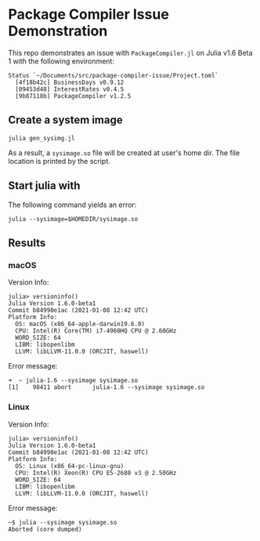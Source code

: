
# Package Compiler Issue Demonstration

This repo demonstrates an issue with `PackageCompiler.jl` on Julia v1.6 Beta 1
with the following environment:

```
Status `~/Documents/src/package-compiler-issue/Project.toml`
  [4f18b42c] BusinessDays v0.9.12
  [09453d48] InterestRates v0.4.5
  [9b87118b] PackageCompiler v1.2.5
```

## Create a system image

```
julia gen_sysimg.jl
```

As a result, a `sysimage.so` file will be created at user's home dir.
The file location is printed by the script.

## Start julia with

The following command yields an error:

```
julia --sysimage=$HOMEDIR/sysimage.so
```

## Results

### macOS

Version Info:

```
julia> versioninfo()
Julia Version 1.6.0-beta1
Commit b84990e1ac (2021-01-08 12:42 UTC)
Platform Info:
  OS: macOS (x86_64-apple-darwin19.6.0)
  CPU: Intel(R) Core(TM) i7-4960HQ CPU @ 2.60GHz
  WORD_SIZE: 64
  LIBM: libopenlibm
  LLVM: libLLVM-11.0.0 (ORCJIT, haswell)
```

Error message:

```
➜  ~ julia-1.6 --sysimage sysimage.so
[1]    98411 abort      julia-1.6 --sysimage sysimage.so
```

### Linux

Version Info:

```
julia> versioninfo()
Julia Version 1.6.0-beta1
Commit b84990e1ac (2021-01-08 12:42 UTC)
Platform Info:
  OS: Linux (x86_64-pc-linux-gnu)
  CPU: Intel(R) Xeon(R) CPU E5-2680 v3 @ 2.50GHz
  WORD_SIZE: 64
  LIBM: libopenlibm
  LLVM: libLLVM-11.0.0 (ORCJIT, haswell)
```

Error message:

```
~$ julia --sysimage sysimage.so
Aborted (core dumped)
```
